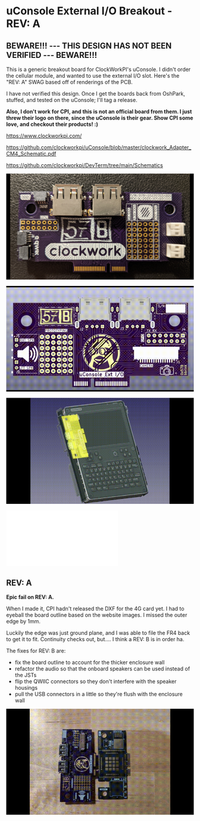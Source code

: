 # uConsole External I/O Breakout - REV: A

## BEWARE!!! --- THIS DESIGN HAS NOT BEEN VERIFIED --- BEWARE!!!

This is a generic breakout board for ClockWorkPI's uConsole. I didn't order the cellular module, and wanted to use the external I/O slot. Here's the "REV: A" SWAG based off of renderings of the PCB.

I have not verified this design. Once I get the boards back from OshPark, stuffed, and tested on the uConsole; I'll tag a release. 

**Also, I don't work for CPI, and this is not an official board from them. I just threw their logo on there, since the uConsole is their gear. Show CPI some love, and checkout their products! :)**

https://www.clockworkpi.com/

https://github.com/clockworkpi/uConsole/blob/master/clockwork_Adapter_CM4_Schematic.pdf

https://github.com/clockworkpi/DevTerm/tree/main/Schematics

![media/populated_board.gif](media/populated_board.gif)

![media/assembly.gif](media/assembly.gif)

![media/mockup.gif](media/mockup.gif)

![docs/schematic.pdf](docs/schematic.pdf)

## REV: A

**Epic fail on REV: A.**

When I made it, CPI hadn't released the DXF for the 4G card yet. I had to eyeball the board outline based on the website images. I missed the outer edge by 1mm. 

Luckily the edge was just ground plane, and I was able to file the FR4 back to get it to fit. Continuity checks out, but.... I think a REV: B is in order ha.

The fixes for REV: B are:
* fix the board outline to account for the thicker enclosure wall
* refactor the audio so that the onboard speakers can be used instead of the JSTs
* flip the QWIIC connectors so they don't interfere with the speaker housings
* pull the USB connectors in a little so they're flush with the enclosure wall

![Epic Fail](media/rev_a/epic_fail.gif)
